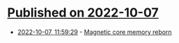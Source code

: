 # [Published on 2022-10-07](index.md)

* [2022-10-07, 11:59:29](https://lobste.rs/s/todpmq/magnetic_core_memory_reborn) - [Magnetic core memory reborn](http://olivernash.org/2011/05/11/magnetic-core-memory-reborn/)
